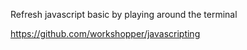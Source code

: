 Refresh javascript basic by playing around the terminal

https://github.com/workshopper/javascripting
